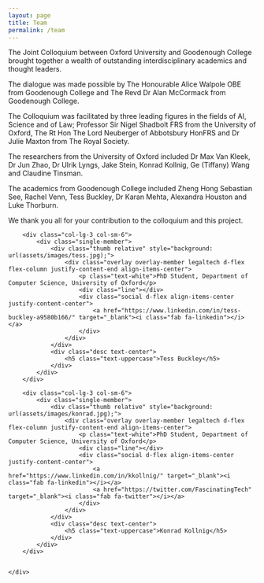 ```yaml
---
layout: page
title: Team
permalink: /team
---
```


The Joint Colloquium between Oxford University and Goodenough College brought together a wealth of outstanding interdisciplinary academics and thought leaders.

The dialogue was made possible by The Honourable Alice Walpole OBE from Goodenough College and The Revd Dr Alan McCormack from Goodenough College.

The Colloquium was facilitated by three leading figures in the fields of AI, Science and of Law; Professor Sir Nigel Shadbolt FRS from the University of Oxford, The Rt Hon The Lord Neuberger of Abbotsbury HonFRS and Dr Julie Maxton from The Royal Society.

The researchers from the University of Oxford included Dr Max Van Kleek, Dr Jun Zhao, Dr Ulrik Lyngs, Jake Stein, Konrad Kollnig, Ge (Tiffany) Wang and Claudine Tinsman.

The academics from Goodenough College included Zheng Hong Sebastian See, Rachel Venn, Tess Buckley, Dr Karan Mehta, Alexandra Houston and Luke Thorburn.

We thank you all for your contribution to the colloquium and this project.

<div class="container">
	<div class="row">

		<div class="col-lg-3 col-sm-6">
			<div class="single-member">
				<div class="thumb relative" style="background: url(assets/images/tess.jpg);">
					<div class="overlay overlay-member legaltech d-flex flex-column justify-content-end align-items-center">
						<p class="text-white">PhD Student, Department of Computer Science, University of Oxford</p>
						<div class="line"></div>
						<div class="social d-flex align-items-center justify-content-center">
							<a href="https://www.linkedin.com/in/tess-buckley-a9580b166/" target="_blank"><i class="fab fa-linkedin"></i></a>
						</div>
					</div>
				</div>
				<div class="desc text-center">
					<h5 class="text-uppercase">Tess Buckley</h5>
				</div>
			</div>
		</div>

		<div class="col-lg-3 col-sm-6">
			<div class="single-member">
				<div class="thumb relative" style="background: url(assets/images/konrad.jpg);">
					<div class="overlay overlay-member legaltech d-flex flex-column justify-content-end align-items-center">
						<p class="text-white">PhD Student, Department of Computer Science, University of Oxford</p>
						<div class="line"></div>
						<div class="social d-flex align-items-center justify-content-center">
							<a href="https://www.linkedin.com/in/kkollnig/" target="_blank"><i class="fab fa-linkedin"></i></a>
							<a href="https://twitter.com/FascinatingTech" target="_blank"><i class="fab fa-twitter"></i></a>
						</div>
					</div>
				</div>
				<div class="desc text-center">
					<h5 class="text-uppercase">Konrad Kollnig</h5>
				</div>
			</div>
		</div>


	</div>

</div>
